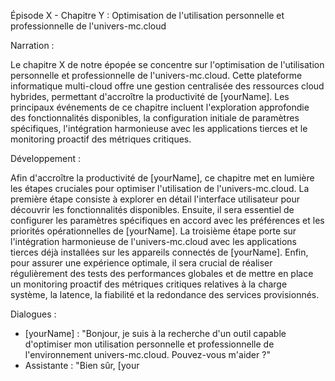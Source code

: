 Épisode X - Chapitre Y : Optimisation de l'utilisation personnelle et professionnelle de l'univers-mc.cloud

Narration :

Le chapitre X de notre épopée se concentre sur l'optimisation de l'utilisation personnelle et professionnelle de l'univers-mc.cloud. Cette plateforme informatique multi-cloud offre une gestion centralisée des ressources cloud hybrides, permettant d'accroître la productivité de [yourName]. Les principaux événements de ce chapitre incluent l'exploration approfondie des fonctionnalités disponibles, la configuration initiale de paramètres spécifiques, l'intégration harmonieuse avec les applications tierces et le monitoring proactif des métriques critiques.

Développement :

Afin d'accroître la productivité de [yourName], ce chapitre met en lumière les étapes cruciales pour optimiser l'utilisation de l'univers-mc.cloud. La première étape consiste à explorer en détail l'interface utilisateur pour découvrir les fonctionnalités disponibles. Ensuite, il sera essentiel de configurer les paramètres spécifiques en accord avec les préférences et les priorités opérationnelles de [yourName]. La troisième étape porte sur l'intégration harmonieuse de l'univers-mc.cloud avec les applications tierces déjà installées sur les appareils connectés de [yourName]. Enfin, pour assurer une expérience optimale, il sera crucial de réaliser régulièrement des tests des performances globales et de mettre en place un monitoring proactif des métriques critiques relatives à la charge système, la latence, la fiabilité et la redondance des services provisionnés.

Dialogues :

- [yourName] : "Bonjour, je suis à la recherche d'un outil capable d'optimiser mon utilisation personnelle et professionnelle de l'environnement univers-mc.cloud. Pouvez-vous m'aider ?"
- Assistante : "Bien sûr, [your